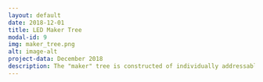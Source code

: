 ```yaml
---
layout: default
date: 2018-12-01
title: LED Maker Tree
modal-id: 9
img: maker_tree.png
alt: image-alt
project-data: December 2018
description: The "maker" tree is constructed of individually addressable RGB LEDs, providing a fun 3d screen to display festive animations. Driven by a single raspberry Pi and three Fadecandy LED controllers, this display was a big hit with children and adults alike!<br><br>A detailed writeup is availabe on <a href="https://www.instructables.com/RGB-LED-Maker-Tree/">Instructables</a>.
---
```

